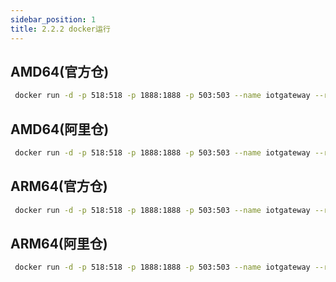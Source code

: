 ```yaml
---
sidebar_position: 1
title: 2.2.2 docker运行
---
```


## AMD64(官方仓)
``` bash
 docker run -d -p 518:518 -p 1888:1888 -p 503:503 --name iotgateway --restart always 15261671110/iotgateway:latest
```
## AMD64(阿里仓)
``` bash
 docker run -d -p 518:518 -p 1888:1888 -p 503:503 --name iotgateway --restart always registry.cn-hangzhou.aliyuncs.com/iotgateway/iotgateway:latest
```
 
## ARM64(官方仓)
``` bash
 docker run -d -p 518:518 -p 1888:1888 -p 503:503 --name iotgateway --restart always 15261671110/iotgateway:arm
 ```
## ARM64(阿里仓)
``` bash
 docker run -d -p 518:518 -p 1888:1888 -p 503:503 --name iotgateway --restart always registry.cn-hangzhou.aliyuncs.com/iotgateway/iotgateway:arm
```
